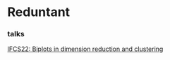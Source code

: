 # Reduntant
### talks
[IFCS22: Biplots in dimension reduction and clustering](JDR_biplots/biplots_in_dm_clust_IFCS22.html)


